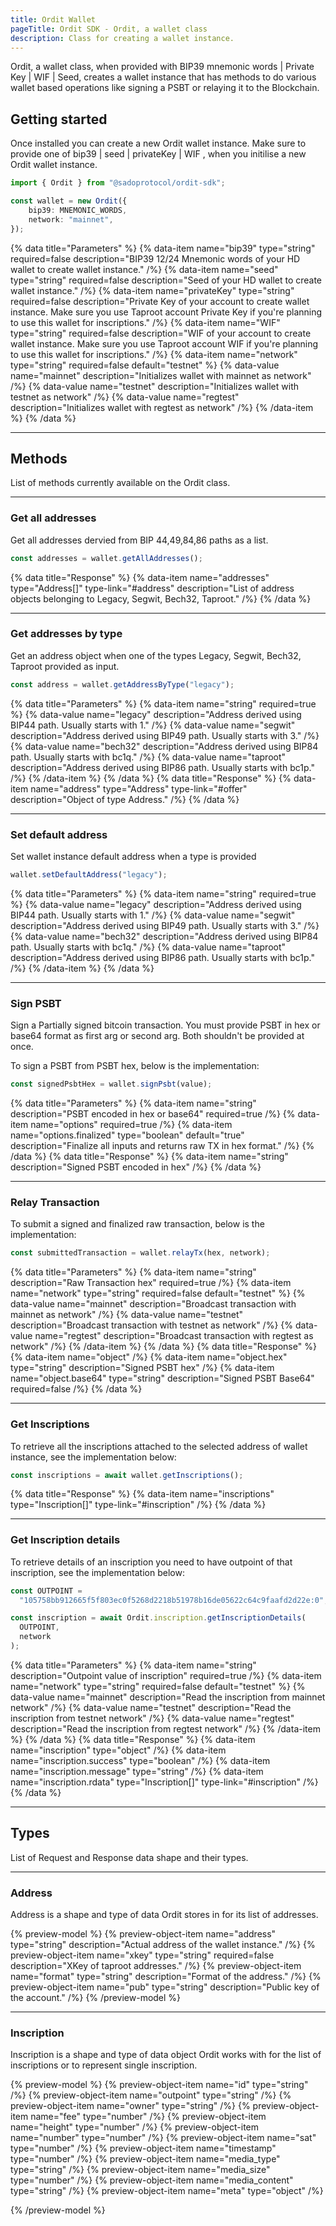 ```yaml
---
title: Ordit Wallet
pageTitle: Ordit SDK - Ordit, a wallet class
description: Class for creating a wallet instance.
---
```


Ordit, a wallet class, when provided with BIP39 mnemonic words | Private Key | WIF | Seed, creates a wallet instance that has methods to do various wallet based operations like signing a PSBT or relaying it to the Blockchain.

## Getting started

Once installed you can create a new Ordit wallet instance. Make sure to provide one of bip39 | seed | privateKey |  WIF , when you initilise a new Ordit wallet instance.

```ts
import { Ordit } from "@sadoprotocol/ordit-sdk";

const wallet = new Ordit({
    bip39: MNEMONIC_WORDS,
    network: "mainnet",
});
```

{% data title="Parameters" %}
  {% data-item name="bip39" type="string" required=false description="BIP39 12/24 Mnemonic words of your HD wallet to create wallet instance." /%}
  {% data-item name="seed" type="string" required=false description="Seed of your HD wallet to create wallet instance." /%}
  {% data-item name="privateKey" type="string" required=false description="Private Key of your account to create wallet instance. Make sure you use Taproot account Private Key if you're planning to use this wallet for inscriptions." /%}
  {% data-item name="WIF" type="string" required=false description="WIF of your account to create wallet instance. Make sure you use Taproot account WIF if you're planning to use this wallet for inscriptions." /%}
  {% data-item name="network" type="string" required=false default="testnet" %}
    {% data-value name="mainnet" description="Initializes wallet with mainnet as network" /%}
    {% data-value name="testnet" description="Initializes wallet with testnet as network" /%}
    {% data-value name="regtest" description="Initializes wallet with regtest as network" /%}
  {% /data-item %}
{% /data %}


---

## Methods

List of methods currently available on the Ordit class.

---

### Get all addresses 

Get all addresses dervied from BIP 44,49,84,86 paths as a list. 

```ts
const addresses = wallet.getAllAddresses();
```


 {% data title="Response" %}
    {% data-item name="addresses" type="Address[]" type-link="#address" description="List of address objects belonging to Legacy, Segwit, Bech32, Taproot." /%}
{% /data %}

---

### Get addresses by type

Get an address object when one of the types  Legacy, Segwit, Bech32, Taproot provided as input.

```ts
const address = wallet.getAddressByType("legacy");
```

{% data title="Parameters" %}
     {% data-item name="string" required=true  %}
    {% data-value name="legacy" description="Address derived using BIP44 path. Usually starts with 1." /%}
    {% data-value name="segwit" description="Address derived using BIP49 path. Usually starts with 3." /%}
    {% data-value name="bech32" description="Address derived using BIP84 path. Usually starts with bc1q." /%}
    {% data-value name="taproot" description="Address derived using BIP86 path. Usually starts with bc1p." /%}
  {% /data-item %}
{% /data %}
{% data title="Response" %}
    {% data-item name="address" type="Address" type-link="#offer" description="Object of type Address." /%}
{% /data %}

---

### Set default address

Set wallet instance default address when a type is provided 

```ts
wallet.setDefaultAddress("legacy");
```

{% data title="Parameters" %}
     {% data-item name="string" required=true  %}
    {% data-value name="legacy" description="Address derived using BIP44 path. Usually starts with 1." /%}
    {% data-value name="segwit" description="Address derived using BIP49 path. Usually starts with 3." /%}
    {% data-value name="bech32" description="Address derived using BIP84 path. Usually starts with bc1q." /%}
    {% data-value name="taproot" description="Address derived using BIP86 path. Usually starts with bc1p." /%}
  {% /data-item %}
{% /data %}

---

### Sign PSBT

Sign a Partially signed bitcoin transaction. You must provide PSBT in hex or base64 format as first arg or second arg. Both shouldn't be provided at once.

To sign a PSBT from PSBT hex, below is the implementation:

```ts
const signedPsbtHex = wallet.signPsbt(value);
```
{% data title="Parameters" %}
    {% data-item name="string" description="PSBT encoded in hex or base64" required=true  /%}
    {% data-item name="options" required=true  /%}
    {% data-item name="options.finalized" type="boolean" default="true" description="Finalize all inputs and returns raw TX in hex format."  /%}
{% /data %}
{% data title="Response" %}
    {% data-item name="string" description="Signed PSBT encoded in hex" /%}
{% /data %}

---

### Relay Transaction

To submit a signed and finalized raw transaction, below is the implementation:

```ts
const submittedTransaction = wallet.relayTx(hex, network);
```
{% data title="Parameters" %}
    {% data-item name="string" description="Raw Transaction hex" required=true  /%}
    {% data-item name="network" type="string" required=false default="testnet" %}
    {% data-value name="mainnet" description="Broadcast transaction with mainnet as network" /%}
    {% data-value name="testnet" description="Broadcast transaction with testnet as network" /%}
    {% data-value name="regtest" description="Broadcast transaction with regtest as network" /%}
  {% /data-item %}
{% /data %}
{% data title="Response" %}
    {% data-item name="object"  /%}
    {% data-item name="object.hex" type="string" description="Signed PSBT hex"  /%}
    {% data-item name="object.base64" type="string" description="Signed PSBT Base64" required=false  /%}
{% /data %}

---

### Get Inscriptions

To retrieve all the inscriptions attached to the selected address of wallet instance, see the implementation below:

```ts
const inscriptions = await wallet.getInscriptions();
```
{% data title="Response" %}
    {% data-item name="inscriptions" type="Inscription[]" type-link="#inscription"  /%}
{% /data %}

---

### Get Inscription details

To retrieve details of an inscription you need to have outpoint of that inscription, see the implementation below:

```ts
const OUTPOINT =
  "105758bb912665f5f803ec0f5268d2218b51978b16de05622c64c9faafd2d22e:0";

const inscription = await Ordit.inscription.getInscriptionDetails(
  OUTPOINT,
  network
);

```
{% data title="Parameters" %}
    {% data-item name="string" description="Outpoint value of inscription" required=true  /%}
    {% data-item name="network" type="string" required=false default="testnet" %}
    {% data-value name="mainnet" description="Read the inscription from mainnet network" /%}
    {% data-value name="testnet" description="Read the inscription from testnet network" /%}
    {% data-value name="regtest" description="Read the inscription from regtest network" /%}
  {% /data-item %}
{% /data %}
{% data title="Response" %}
    {% data-item name="inscription" type="object"  /%}
    {% data-item name="inscription.success" type="boolean"  /%}
    {% data-item name="inscription.message" type="string"  /%}
    {% data-item name="inscription.rdata" type="Inscription[]" type-link="#inscription"  /%}
{% /data %}


---

## Types

List of Request and Response data shape and their types.

---

### Address

Address is a shape and type of data Ordit stores in for its list of addresses.

{% preview-model %}
  {% preview-object-item name="address" type="string" description="Actual address of the wallet instance." /%}
  {% preview-object-item name="xkey" type="string" required=false description="XKey of taproot addresses." /%}
  {% preview-object-item name="format" type="string" description="Format of the address." /%}
  {% preview-object-item name="pub" type="string" description="Public key of the account." /%}
{% /preview-model %}

---

### Inscription

Inscription is a shape and type of data object Ordit works with for the list of inscriptions or to represent single inscription.

{% preview-model %}
  {% preview-object-item name="id" type="string" /%}
  {% preview-object-item name="outpoint" type="string" /%}
  {% preview-object-item name="owner" type="string" /%}
  {% preview-object-item name="fee" type="number" /%}
  {% preview-object-item name="height" type="number" /%}
  {% preview-object-item name="number" type="number" /%}
  {% preview-object-item name="sat" type="number" /%}
  {% preview-object-item name="timestamp" type="number" /%}
  {% preview-object-item name="media_type" type="string" /%}
  {% preview-object-item name="media_size" type="number" /%}
  {% preview-object-item name="media_content" type="string" /%}
  {% preview-object-item name="meta" type="object" /%}

{% /preview-model %}

